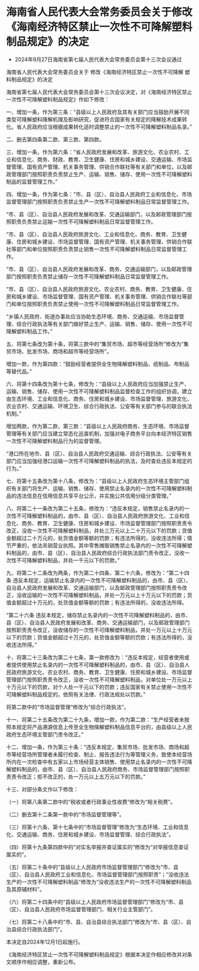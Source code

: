 # 海南省人民代表大会常务委员会关于修改《海南经济特区禁止一次性不可降解塑料制品规定》的决定

- 2024年9月27日海南省第七届人民代表大会常务委员会第十三次会议通过

<!-- INFO END -->

海南省人民代表大会常务委员会关于 修改《海南经济特区禁止一次性不可降解 塑料制品规定》的决定

海南省第七届人民代表大会常务委员会第十三次会议决定，对《海南经济特区禁止一次性不可降解塑料制品规定》作如下修改：

一、增加一条，作为第三条：“县级以上人民政府及其有关部门应当鼓励开展不同类型可降解塑料降解机理及影响研究，促进符合国家有关规定的降解技术成果转化。省人民政府应当根据成果转化适时调整禁止的一次性不可降解塑料制品名录。”

二、删去第四条第二款、第三款、第四款。

三、增加一条，作为第六条：“省人民政府发展和改革、旅游文化、农业农村、工业和信息化、商务、财政、教育、卫生健康、住房和城乡建设、交通运输、市场监督管理、国有资产管理、机关事务管理、供销合作联社等有关部门和单位，以及邮政管理部门按照职责负责禁止生产、运输、销售、储存、使用一次性不可降解塑料制品的监督管理工作。”

四、增加一条，作为第七条：“市、县（区）、自治县人民政府工业和信息化、市场监督管理部门按照职责负责禁止生产一次性不可降解塑料制品日常监督管理工作。

“市、县（区）、自治县人民政府发展和改革、交通运输部门，以及邮政管理部门按照职责负责禁止运输一次性不可降解塑料制品日常监督管理工作。

“市、县（区）、自治县人民政府旅游文化、工业和信息化、商务、教育、卫生健康、住房和城乡建设、市场监督管理、国有资产管理、机关事务管理、供销合作联社等部门和单位按照职责负责禁止销售一次性不可降解塑料制品日常监督管理工作。

“市、县（区）、自治县人民政府发展和改革、商务、交通运输部门，以及邮政管理部门按照职责负责禁止储存一次性不可降解塑料制品日常监督管理工作。

“市、县（区）、自治县人民政府旅游文化、农业农村、商务、教育、卫生健康、住房和城乡建设、市场监督管理、国有资产管理、机关事务管理、供销合作联社等部门和单位按照职责负责禁止使用一次性不可降解塑料制品日常监督管理工作。

“乡镇人民政府、街道办事处应当协助生态环境、商务、交通运输、市场监督管理、综合行政执法等有关部门做好禁止生产、运输、销售、储存、使用一次性不可降解塑料制品工作。”

五、将第七条改为第十条，将第三款中的“集贸市场、超市等经营场所”修改为“集贸市场、批发市场、商场和超市等经营场所”。

增加一款，作为第四款：“鼓励经营者提供全生物降解塑料制品、纸制品、布制品等替代品。”

六、将第十四条改为第十七条，修改为：“县级以上人民政府应当加强禁止生产、运输、销售、储存、使用一次性不可降解塑料制品监督检查工作的组织协调，建立由生态环境、工业和信息化、商务、住房和城乡建设、市场监督管理、旅游文化、农业农村、交通运输、环境卫生、综合行政执法、公安等有关部门参与的联合执法机制。”

增加两款，作为第二款、第三款：“县级以上人民政府商务、生态环境、市场监督管理等有关部门应当建立常态化巡查机制，加强对电子商务平台向本经济特区销售一次性不可降解塑料制品行为的监督管理。

“港口所在地市、县（区）、自治县人民政府交通运输、综合行政执法、公安等有关部门应当加强经港口运输一次性不可降解塑料制品的执法，及时查处违反本规定的行为。”

七、将第十五条改为第十八条，修改为：“县级以上人民政府生态环境主管部门组织有关部门将生产、运输、销售、储存、使用禁止名录内的一次性不可降解塑料制品的违法信息在信用信息共享平台公示，并实施公共信用分级分类管理。”

八、将第二十一条改为第二十五条，修改为：“违反本规定，销售禁止名录内的一次性不可降解塑料制品的，由市、县（区）、自治县人民政府旅游文化、工业和信息化、商务、教育、卫生健康、住房和城乡建设、市场监督管理部门按照职责责令改正，没收一次性不可降解塑料制品，并处三万元以上二十万元以下的罚款；货值金额超过二十万元的，处货值金额等额的罚款；有违法所得的，没收违法所得；情节严重的，依法吊销营业执照。其中零售摊贩销售禁止名录内的一次性不可降解塑料制品的，由市、县（区）、自治县人民政府综合行政执法部门责令改正，没收一次性不可降解塑料制品，并处一千元以下的罚款。”

九、将第二十二条改为两条，作为第二十四条、第二十六条，修改为：“第二十四条 违反本规定，运输禁止名录内的一次性不可降解塑料制品的，由市、县（区）、自治县人民政府发展和改革、交通运输部门，以及邮政管理部门按照职责责令改正，没收运输的一次性不可降解塑料制品，并处一万元以上十万元以下的罚款；货值金额超过十万元的，处货值金额等额的罚款；有违法所得的，没收违法所得。

“第二十六条 违反本规定，储存禁止名录内的一次性不可降解塑料制品的，由市、县（区）、自治县人民政府发展和改革、商务、交通运输部门，以及邮政管理部门按照职责责令改正，没收储存的一次性不可降解塑料制品，并处一万元以上十万元以下的罚款；货值金额超过十万元的，处货值金额等额的罚款；有违法所得的，没收违法所得。”

十、将第二十三条改为第二十七条，第一款修改为：“违反本规定，经营者使用或者提供使用禁止名录内的一次性不可降解塑料制品的，由市、县（区）、自治县人民政府旅游文化、农业农村、商务、教育、卫生健康、住房和城乡建设、市场监督管理部门按照职责责令改正，没收一次性不可降解塑料制品，对单位处一万元以上十万元以下的罚款，对个人处一千元以下的罚款；违反国家有关禁止使用一次性不可降解塑料制品规定的，依照有关法律、行政法规处以罚款。”

将第二款中的“市场监督管理”修改为“综合行政执法”。

十一、将第二十五条改为第二十九条，增加一款，作为第二款：“生产经营者未按照本规定将产品溯源信息上传至全生物降解塑料制品信息平台的，由县级以上人民政府生态环境主管部门责令改正。”

十二、增加一条，作为第三十条：“违反本规定，集贸市场、批发市场、商场和超市等经营场所管理者未履行检查、制止、报告违法行为等管理义务，致使本经营场所内在一次检查中有五家以上市场经营主体销售、使用禁止名录内的一次性不可降解塑料制品的，由市、县（区）、自治县人民政府商务、市场监督管理部门按照职责责令改正；拒不改正的，处一万元以上五万元以下的罚款。”

十三、对部分条文作以下修改：

（一）将第八条第二款中的“税收或者行政事业性收费”修改为“相关税费”。

（二）删去第十二条第一款中的“市场监督管理等”。

（三）将第十六条、第十七条中的“市场监督管理”修改为“生态环境、工业和信息化、交通运输、商务、住房和城乡建设、市场监督管理、综合行政执法”。

（四）将第十九条第四款中的“对实名举报并查证属实的”修改为“对举报信息查证属实的”。

（五）将第二十条中的“县级以上人民政府市场监督管理部门”修改为“市、县（区）、自治县人民政府工业和信息化、市场监督管理部门按照职责”；“没收违法生产的一次性不可降解塑料制品”修改为“没收违法生产的一次性不可降解塑料制品及其原辅材料”。

（六）将第二十四条中的“县级以上人民政府市场监督管理部门”修改为“市、县（区）、自治县人民政府市场监督管理部门、相关行业主管部门”。

（七）将第二十八条中的“市、县、自治县综合执法部门”修改为“市、县（区）、自治县综合行政执法部门”。

本决定自2024年12月1日起施行。

《海南经济特区禁止一次性不可降解塑料制品规定》根据本决定作相应修改并对条文顺序作相应调整，重新公布。
